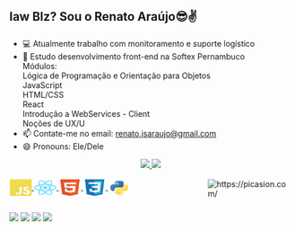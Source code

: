 ## Iaw Blz? Sou o Renato Araújo😎✌️

- 💻 Atualmente trabalho com monitoramento e suporte logístico
- 🌱 Estudo desenvolvimento front-end na Softex Pernambuco
<br>Módulos:
<br>Lógica de Programação e Orientação para Objetos<break>
<br>JavaScript
<br>HTML/CSS
<br>React
<br>Introdução a WebServices - Client
 <br>Noções de UX/U
- 📫 Contate-me no email: renato.jsaraujo@gmail.com
- 😄 Pronouns: Ele/Dele
<div align="center">
  <a href="https://github.com/escorpeano">
  <img height="150em" src="https://github-readme-stats.vercel.app/api?username=escorpeano&show_icons=true&theme=tokyonight&include_all_commits=true&count_private=true"/>
  <img height="150em" src="https://github-readme-stats.vercel.app/api/top-langs/?username=escorpeano&layout=compact&langs_count=7&theme=tokyonight"/>
</div>

<div style="display: inline_block"><br>
  <img align="center" alt="escorpeano-Js" height="30" width="40" src="https://raw.githubusercontent.com/devicons/devicon/master/icons/javascript/javascript-plain.svg">
  <img align="center" alt="escorpeano-React" height="30" width="40" src="https://raw.githubusercontent.com/devicons/devicon/master/icons/react/react-original.svg">
  <img align="center" alt="escorpeano-HTML" height="30" width="40" src="https://raw.githubusercontent.com/devicons/devicon/master/icons/html5/html5-original.svg">
  <img align="center" alt="escorpeano-CSS" height="30" width="40" src="https://raw.githubusercontent.com/devicons/devicon/master/icons/css3/css3-original.svg">
  <img align="center" alt="escorpeano-Python" height="30" width="40" src="https://raw.githubusercontent.com/devicons/devicon/master/icons/python/python-original.svg">
  <a href="https://picasion.com/"><img align="right" src="https://i.picasion.com/pic92/39dc832647938d2d5a6b21407629e686.gif" width="150" height="150" border="0" alt="https://picasion.com/" /></a><br />
</div>

##
  
  <div> 
  <a href="https://instagram.com/renatoaraujoadm" target="_blank"><img src="https://img.shields.io/badge/-Instagram-%23E4405F?style=for-the-badge&logo=instagram&logoColor=white" target="_blank"></a>
  <a href = "mailto:renato.jsaraujo@gmail.com"><img src="https://img.shields.io/badge/-Gmail-%23333?style=for-the-badge&logo=gmail&logoColor=white" target="_blank"></a>
  <a href = "https://www.linkedin.com/in/raraujo1/"><img src="https://img.shields.io/badge/-LinkedIn-%230077B5?style=for-the-badge&logo=linkedin&logoColor=white" target="_blank"></a> 
  <a href="https://wa.me/qr/PDG4XFC5XZDFI1"><img src="https://img.shields.io/badge/WhatsApp-25D366?style=for-the-badge&logo=whatsapp&logoColor=white" target="_blank"></a>
 
</div>
